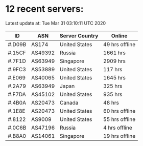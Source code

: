 # 12 recent servers:

Latest update at: Tue Mar 31 03:10:11 UTC 2020

| ID | ASN | Server Country | Online |
| -- | --- | -------------- | ------ |
| #.D09B | AS174 | United States | 49 hrs offline |
| #.15CF | AS49392 | Russia | 1661 hrs |
| #.7F1D | AS63949 | Singapore | 2909 hrs |
| #.9FC3 | AS53889 | United States | 117 hrs |
| #.E069 | AS40065 | United States | 1645 hrs |
| #.2A79 | AS63949 | Japan | 325 hrs |
| #.F7DA | AS45102 | United States | 935 hrs |
| #.4B0A | AS20473 | Canada | 48 hrs |
| #.1E8E | AS20473 | United States | 60 hrs offline |
| #.8122 | AS9009 | United States | 55 hrs offline |
| #.0C6B | AS47196 | Russia | 4 hrs offline |
| #.B8A0 | AS14061 | Singapore | 19 hrs offline |


